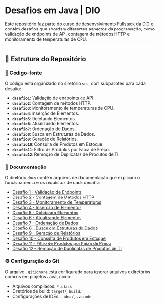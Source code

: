 # Desafios em Java | DIO

Este repositório faz parte do curso de desenvolvimento Fullstack da DIO e contém desafios que abordam diferentes aspectos da programação, como validação de endpoints de API, contagem de métodos HTTP e monitoramento de temperaturas de CPU.

---

## 📂 Estrutura do Repositório

### 📁 Código-fonte
O código está organizado no diretório `src`, com subpacotes para cada desafio:

- **`desafio1`**: Validação de endpoints de API.
- **`desafio2`**: Contagem de métodos HTTP.
- **`desafio3`**: Monitoramento de temperaturas de CPU.
- **`desafio4`**: Inserção de Elementos.
- **`desafio5`**: Deletando Elementos.
- **`desafio6`**: Atualizando Elementos.
- **`desafio7`**: Ordenação de Dados.
- **`desafio8`**: Busca em Estruturas de Dados.
- **`desafio9`**: Geração de Relatórios.
- **`desafio10`**: Consulta de Produtos em Estoque.
- **`desafio11`**: Filtro de Produtos por Faixa de Preço.
- **`desafio12`**: Remoção de Duplicatas de Produtos de TI.

### 📄 Documentação

O diretório `docs` contém arquivos de documentação que explicam o funcionamento e os requisitos de cada desafio:

- [Desafio 1 - Validação de Endpoints](docs/Desafio1.md)
- [Desafio 2 - Contagem de Métodos HTTP](docs/Desafio2.md)
- [Desafio 3 - Monitoramento de Temperaturas](docs/Desafio3.md)
- [Desafio 4 - Inserção de Elementos](docs/Desafio4.md)
- [Desafio 5 - Deletando Elementos](docs/Desafio5.md)
- [Desafio 6 - Atualizando Elementos](docs/Desafio6.md)
- [Desafio 7 - Ordenação de Dados](docs/Desafio7.md)
- [Desafio 8 - Busca em Estruturas de Dados](docs/Desafio8.md)
- [Desafio 9 - Geração de Relatórios](docs/Desafio9.md)
- [Desafio 10 - Consulta de Produtos em Estoque](docs/Desafio10.md)
- [Desafio 11 - Filtro de Produtos por Faixa de Preço](docs/Desafio11.md)
- [Desafio 12 - Remoção de Duplicatas de Produtos de TI](docs/Desafio12.md)

### ⚙️ Configuração do Git

O arquivo `.gitignore` está configurado para ignorar arquivos e diretórios comuns em projetos Java, como:

- Arquivos compilados: `*.class`
- Diretórios de build: `target/`, `build/`
- Configurações de IDEs: `.idea/`, `.vscode`
